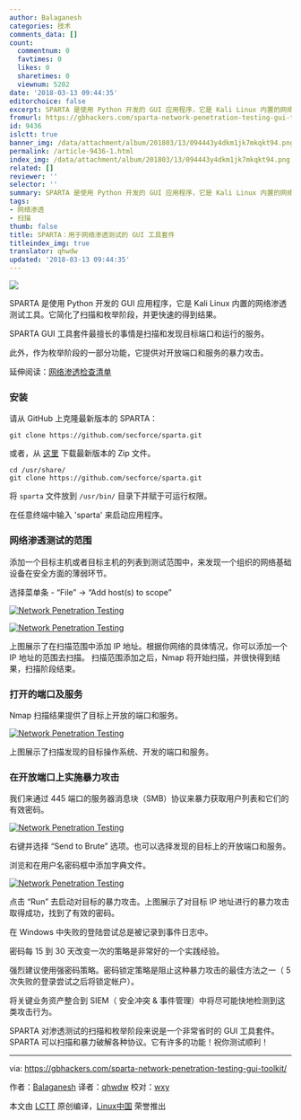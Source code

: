 ```yaml
---
author: Balaganesh
categories: 技术
comments_data: []
count:
  commentnum: 0
  favtimes: 0
  likes: 0
  sharetimes: 0
  viewnum: 5202
date: '2018-03-13 09:44:35'
editorchoice: false
excerpt: SPARTA 是使用 Python 开发的 GUI 应用程序，它是 Kali Linux 内置的网络渗透测试工具。它简化了扫描和枚举阶段，并更快速的得到结果。
fromurl: https://gbhackers.com/sparta-network-penetration-testing-gui-toolkit/
id: 9436
islctt: true
banner_img: /data/attachment/album/201803/13/094443y4dkm1jk7mkqkt94.png
permalink: /article-9436-1.html
index_img: /data/attachment/album/201803/13/094443y4dkm1jk7mkqkt94.png.thumb.jpg
related: []
reviewer: ''
selector: ''
summary: SPARTA 是使用 Python 开发的 GUI 应用程序，它是 Kali Linux 内置的网络渗透测试工具。它简化了扫描和枚举阶段，并更快速的得到结果。
tags:
- 网络渗透
- 扫描
thumb: false
title: SPARTA：用于网络渗透测试的 GUI 工具套件
titleindex_img: true
translator: qhwdw
updated: '2018-03-13 09:44:35'
---
```


![](/data/attachment/album/201803/13/094443y4dkm1jk7mkqkt94.png)


SPARTA 是使用 Python 开发的 GUI 应用程序，它是 Kali Linux 内置的网络渗透测试工具。它简化了扫描和枚举阶段，并更快速的得到结果。


SPARTA GUI 工具套件最擅长的事情是扫描和发现目标端口和运行的服务。


此外，作为枚举阶段的一部分功能，它提供对开放端口和服务的暴力攻击。


延伸阅读：[网络渗透检查清单](https://gbhackers.com/network-penetration-testing-checklist-examples/)


### 安装


请从 GitHub 上克隆最新版本的 SPARTA：



```
git clone https://github.com/secforce/sparta.git

```

或者，从 [这里](https://github.com/SECFORCE/sparta/archive/master.zip) 下载最新版本的 Zip 文件。



```
cd /usr/share/
git clone https://github.com/secforce/sparta.git

```

将 `sparta` 文件放到 `/usr/bin/` 目录下并赋于可运行权限。


在任意终端中输入 'sparta' 来启动应用程序。


### 网络渗透测试的范围


添加一个目标主机或者目标主机的列表到测试范围中，来发现一个组织的网络基础设备在安全方面的薄弱环节。


选择菜单条 - “File” -> “Add host(s) to scope”


[![Network Penetration Testing](/data/attachment/album/201803/13/094443vjrb2hn6ao27s7ju.png)](https://i0.wp.com/gbhackers.com/wp-content/uploads/2018/01/Screenshot-526.png?ssl=1)


[![Network Penetration Testing](/data/attachment/album/201803/13/094445t5745qbdx5nns554.png)](https://i2.wp.com/gbhackers.com/wp-content/uploads/2018/01/Screenshot-527.png?ssl=1)


上图展示了在扫描范围中添加 IP 地址。根据你网络的具体情况，你可以添加一个 IP 地址的范围去扫描。 扫描范围添加之后，Nmap 将开始扫描，并很快得到结果，扫描阶段结束。


### 打开的端口及服务


Nmap 扫描结果提供了目标上开放的端口和服务。


[![Network Penetration Testing](/data/attachment/album/201803/13/094446x52jg2vg1gv55hgb.png)](https://i2.wp.com/gbhackers.com/wp-content/uploads/2018/01/Screenshot-528.png?ssl=1)


上图展示了扫描发现的目标操作系统、开发的端口和服务。


### 在开放端口上实施暴力攻击


我们来通过 445 端口的服务器消息块（SMB）协议来暴力获取用户列表和它们的有效密码。


[![Network Penetration Testing](/data/attachment/album/201803/13/094459p0x71pbfsp6wb0sp.png)](https://i1.wp.com/gbhackers.com/wp-content/uploads/2018/01/Screenshot-529.png?ssl=1)


右键并选择 “Send to Brute” 选项。也可以选择发现的目标上的开放端口和服务。


浏览和在用户名密码框中添加字典文件。


[![Network Penetration Testing](/data/attachment/album/201803/13/094622harvaalrvvlx7v8x.png)](https://i2.wp.com/gbhackers.com/wp-content/uploads/2018/01/Screenshot-531.png?ssl=1)


点击 “Run” 去启动对目标的暴力攻击。上图展示了对目标 IP 地址进行的暴力攻击取得成功，找到了有效的密码。


在 Windows 中失败的登陆尝试总是被记录到事件日志中。


密码每 15 到 30 天改变一次的策略是非常好的一个实践经验。


强烈建议使用强密码策略。密码锁定策略是阻止这种暴力攻击的最佳方法之一（ 5 次失败的登录尝试之后将锁定帐户）。


将关键业务资产整合到 SIEM（ 安全冲突 & 事件管理）中将尽可能快地检测到这类攻击行为。


SPARTA 对渗透测试的扫描和枚举阶段来说是一个非常省时的 GUI 工具套件。SPARTA 可以扫描和暴力破解各种协议。它有许多的功能！祝你测试顺利！




---


via: <https://gbhackers.com/sparta-network-penetration-testing-gui-toolkit/>


作者：[Balaganesh](https://gbhackers.com/author/balaganesh/) 译者：[qhwdw](https://github.com/qhwdw) 校对：[wxy](https://github.com/wxy)


本文由 [LCTT](https://github.com/LCTT/TranslateProject) 原创编译，[Linux中国](https://linux.cn/) 荣誉推出